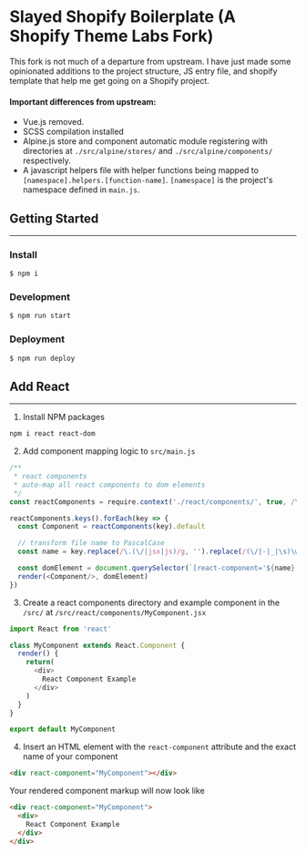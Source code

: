 # Slayed Shopify Boilerplate (A Shopify Theme Labs Fork)

This fork is not much of a departure from upstream. I have just made some opinionated additions to the project structure, JS entry file, and shopify template that help me get going on a Shopify project.

#### Important differences from upstream:
- Vue.js removed.
- SCSS compilation installed
- Alpine.js store and component automatic module registering with directories at `./src/alpine/stores/` and `./src/alpine/components/` respectively. 
- A javascript helpers file with helper functions being mapped to `[namespace].helpers.[function-name]`. `[namespace]` is the project's namespace defined in `main.js`.


## Getting Started
---

### Install

```bash
$ npm i
```

### Development

```bash
$ npm run start
```

### Deployment

```bash
$ npm run deploy
```

## Add React
---

1. Install NPM packages

```bash
npm i react react-dom
```

2. Add component mapping logic to `src/main.js`

```javascript
/**
 * react components
 * auto-map all react components to dom elements
 */
const reactComponents = require.context('./react/components/', true, /\.(jsx|js)$/)

reactComponents.keys().forEach(key => {
  const Component = reactComponents(key).default

  // transform file name to PascalCase
  const name = key.replace(/\.(\/|jsx|js)/g, '').replace(/(\/|-|_|\s)\w/g, (match) => match.slice(1).toUpperCase()).replace(/^[A-Za-z]/, (match) => match.toUpperCase())

  const domElement = document.querySelector(`[react-component='${name}']`)
  render(<Component/>, domElement)
})
```

3. Create a react components directory and example component in the `/src/` at `/src/react/components/MyComponent.jsx`

```javascript
import React from 'react'

class MyComponent extends React.Component {
  render() {
    return(
      <div>
        React Component Example
      </div>
    )
  }
}

export default MyComponent
```

4. Insert an HTML element with the `react-component` attribute and the exact name of your component
```html
<div react-component="MyComponent"></div>
```

Your rendered component markup will now look like
```html
<div react-component="MyComponent">
  <div>
    React Component Example
  </div>
</div>
```